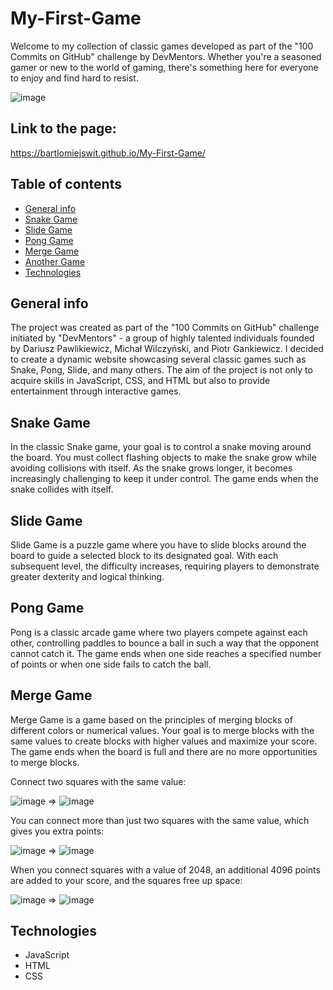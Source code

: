 # My-First-Game

Welcome to my collection of classic games developed as part of the "100 Commits on GitHub" challenge by DevMentors. Whether you're a seasoned gamer or new to the world of gaming, there's something here for everyone to enjoy and find hard to resist.

![image](https://github.com/BartlomiejSwit/My-First-Game/assets/92230223/feedb796-f49b-425f-b361-9a0fc03f4ec3)

## Link to the page:
https://bartlomiejswit.github.io/My-First-Game/

## Table of contents
* [General info](#general-info)
* [Snake Game](#Snake-Game)
* [Slide Game](#Slide-Game)
* [Pong Game](#Pong-Game)
* [Merge Game](#Merge-Game)
* [Another Game](#Another-Game)
* [Technologies](#Technologies)

## General info
The project was created as part of the "100 Commits on GitHub" challenge initiated by "DevMentors" - a group of highly talented individuals founded by Dariusz Pawlikiewicz, Michał Wilczyński, and Piotr Gankiewicz. I decided to create a dynamic website showcasing several classic games such as Snake, Pong, Slide, and many others. The aim of the project is not only to acquire skills in JavaScript, CSS, and HTML but also to provide entertainment through interactive games.
	
## Snake Game
In the classic Snake game, your goal is to control a snake moving around the board. You must collect flashing objects to make the snake grow while avoiding collisions with itself. As the snake grows longer, it becomes increasingly challenging to keep it under control. The game ends when the snake collides with itself.
	
## Slide Game
Slide Game is a puzzle game where you have to slide blocks around the board to guide a selected block to its designated goal. With each subsequent level, the difficulty increases, requiring players to demonstrate greater dexterity and logical thinking.

## Pong Game
Pong is a classic arcade game where two players compete against each other, controlling paddles to bounce a ball in such a way that the opponent cannot catch it. The game ends when one side reaches a specified number of points or when one side fails to catch the ball.

## Merge Game
Merge Game is a game based on the principles of merging blocks of different colors or numerical values. Your goal is to merge blocks with the same values to create blocks with higher values and maximize your score. The game ends when the board is full and there are no more opportunities to merge blocks.

Connect two squares with the same value:

![image](https://github.com/BartlomiejSwit/My-First-Game/assets/92230223/d10be81d-ac16-4822-a876-47f22f2bfdc2) => ![image](https://github.com/BartlomiejSwit/My-First-Game/assets/92230223/ed5a2b9f-b662-4d84-80b7-6fd41fe2777a)

You can connect more than just two squares with the same value, which gives you extra points:

![image](https://github.com/BartlomiejSwit/My-First-Game/assets/92230223/202d98b0-fc92-4e03-a195-9512c74179bf) => ![image](https://github.com/BartlomiejSwit/My-First-Game/assets/92230223/ce156586-1a2b-4793-980c-0ae11aad5067)

When you connect squares with a value of 2048, an additional 4096 points are added to your score, and the squares free up space:

![image](https://github.com/BartlomiejSwit/My-First-Game/assets/92230223/2aa88519-c3e2-47b3-b86d-23106eeb0157) => ![image](https://github.com/BartlomiejSwit/My-First-Game/assets/92230223/adbf1884-8833-4be9-8fa7-c3105ed22b78)

## Technologies
* JavaScript
* HTML
* CSS
